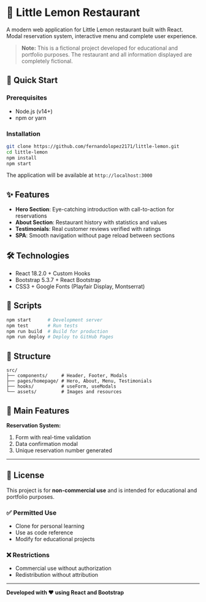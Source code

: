 # 🍋 Little Lemon Restaurant

A modern web application for Little Lemon restaurant built with React. Modal reservation system, interactive menu and complete user experience.

> **Note:** This is a fictional project developed for educational and portfolio purposes. The restaurant and all information displayed are completely fictional.

## 🚀 Quick Start

### Prerequisites
- Node.js (v14+)
- npm or yarn

### Installation
```bash
git clone https://github.com/fernandolopez2171/little-lemon.git
cd little-lemon
npm install
npm start
```

The application will be available at `http://localhost:3000`

## ✨ Features

- **Hero Section**: Eye-catching introduction with call-to-action for reservations
- **About Section**: Restaurant history with statistics and values
- **Testimonials**: Real customer reviews verified with ratings
- **SPA**: Smooth navigation without page reload between sections

## 🛠️ Technologies

- React 18.2.0 + Custom Hooks
- Bootstrap 5.3.7 + React Bootstrap
- CSS3 + Google Fonts (Playfair Display, Montserrat)


## 📜 Scripts

```bash
npm start      # Development server
npm test       # Run tests
npm run build  # Build for production
npm run deploy # Deploy to GitHub Pages
```

## 📁 Structure

```
src/
├── components/     # Header, Footer, Modals
├── pages/homepage/ # Hero, About, Menu, Testimonials
├── hooks/          # useForm, useModals
└── assets/         # Images and resources
```

## 🎯 Main Features

**Reservation System:**
1. Form with real-time validation
2. Data confirmation modal
3. Unique reservation number generated


---

## 📄 License

This project is for **non-commercial use** and is intended for educational and portfolio purposes.

### ✅ Permitted Use
- Clone for personal learning
- Use as code reference
- Modify for educational projects

### ❌ Restrictions
- Commercial use without authorization
- Redistribution without attribution

---

**Developed with ❤️ using React and Bootstrap**